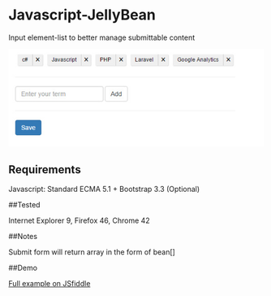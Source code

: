 # Javascript-JellyBean
Input element-list to better manage submittable content 

![alt text](https://github.com/clayhenry/Javascript-JellyBean/blob/master/jellyBean.jpg "JellyBean")


## Requirements
Javascript: Standard ECMA 5.1 +
Bootstrap 3.3 (Optional)

##Tested

Internet Explorer 9, 
Firefox 46, 
Chrome 42

##Notes

Submit form will return array in the form of bean[]


##Demo

[Full example on JSfiddle](https://jsfiddle.net/1kyL0qtp/)



